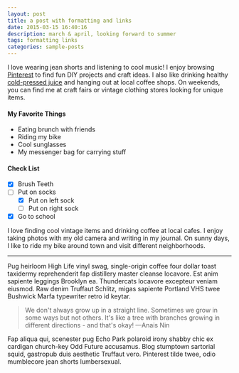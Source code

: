```yaml
---
layout: post
title: a post with formatting and links
date: 2015-03-15 16:40:16
description: march & april, looking forward to summer
tags: formatting links
categories: sample-posts
---
```


I love wearing jean shorts and listening to cool music! I enjoy browsing [Pinterest](https://www.pinterest.com) to find fun DIY projects and craft ideas. I also like drinking healthy <a href="https://en.wikipedia.org/wiki/Cold-pressed_juice">cold-pressed juice</a> and hanging out at local coffee shops. On weekends, you can find me at craft fairs or vintage clothing stores looking for unique items.

#### My Favorite Things

- Eating brunch with friends
- Riding my bike
- Cool sunglasses
- My messenger bag for carrying stuff

#### Check List

- [x] Brush Teeth
- [ ] Put on socks
  - [x] Put on left sock
  - [ ] Put on right sock
- [x] Go to school

I love finding cool vintage items and drinking coffee at local cafes. I enjoy taking photos with my old camera and writing in my journal. On sunny days, I like to ride my bike around town and visit different neighborhoods.

<hr>

Pug heirloom High Life vinyl swag, single-origin coffee four dollar toast taxidermy reprehenderit fap distillery master cleanse locavore. Est anim sapiente leggings Brooklyn ea. Thundercats locavore excepteur veniam eiusmod. Raw denim Truffaut Schlitz, migas sapiente Portland VHS twee Bushwick Marfa typewriter retro id keytar.

> We don't always grow up in a straight line. Sometimes we grow in some ways but not others. It's like a tree with branches growing in different directions - and that's okay!
> —Anais Nin

Fap aliqua qui, scenester pug Echo Park polaroid irony shabby chic ex cardigan church-key Odd Future accusamus. Blog stumptown sartorial squid, gastropub duis aesthetic Truffaut vero. Pinterest tilde twee, odio mumblecore jean shorts lumbersexual.
